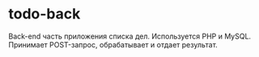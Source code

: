 # todo-back

Back-end часть приложения списка дел. 
Используется PHP и MySQL. Принимает POST-запрос, обрабатывает и отдает результат.
